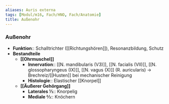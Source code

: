 ```yaml
---
aliases: Auris externa
tags: [Modul/m16, Fach/HNO, Fach/Anatomie]
title: Außenohr
---
```

### Außenohr 
- **Funktion**:: Schalltrichter ([[Richtungshören]]), Resonanzbildung, Schutz
- **Bestandteile**
	- **[[Ohrmuschel]]**
		- **Innervation**:: [[N. mandibularis (V3)]], [[N. facialis (VII)]], [[N. glossopharyngeus (IX)]], [[N. vagus (X)]] (R. auricularis) → Brechreiz/[[Husten]] bei mechanischer Reinigung
		- **Histologie**:: Elastischer [[Knorpel]]
	- **[[Äußerer Gehörgang]]**
		- **Laterales ⅓**:: Knorpelig
		- **Mediale ⅔**:: Knöchern